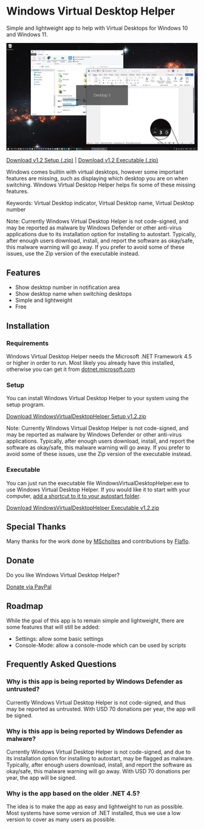 # Windows Virtual Desktop Helper

Simple and lightweight app to help with Virtual Desktops for Windows 10 and Windows 11.

![Screenshot](Images/WindowsVirtualDeskopHelper%20Screenshot.png)

[Download v1.2 Setup (.zip)](https://github.com/dankrusi/WindowsVirtualDesktopHelper/releases/download/v1.2/WindowsVirtualDesktopHelper.Setup.v1.2.zip) | 
[Download v1.2 Executable (.zip)](https://github.com/dankrusi/WindowsVirtualDesktopHelper/releases/download/v1.2/WindowsVirtualDesktopHelper.Executable.v1.2.zip)

Windows comes builtin with virtual desktops, however some important features are missing, such
as displaying which desktop you are on when switching. Windows Virtual Desktop Helper helps
fix some of these missing features.

Keywords: Virtual Desktop indicator, Virtual Desktop name, Virtual Desktop number

Note: Currently Windows Virtual Desktop Helper is not code-signed, and may be reported as malware by Windows
Defender or other anti-virus applications due to its installation option for installing to autostart. Typically, after enough users download, install, and report
the software as okay/safe, this malware warning will go away. If you prefer to avoid some of these issues, use the Zip version of the executable instead.

## Features

* Show desktop number in notification area
* Show desktop name when switching desktops
* Simple and lightweight
* Free


## Installation

### Requirements

Windows Virtual Desktop Helper needs the Microsoft .NET Framework 4.5 or higher in order to run. Most likely you already have this installed, otherwise you can get it from [dotnet.microsoft.com](https://dotnet.microsoft.com/en-us/download/dotnet-framework)

### Setup

You can install Windows Virtual Desktop Helper to your system using the setup program.

[Download WindowsVirtualDesktopHelper Setup v1.2.zip](https://github.com/dankrusi/WindowsVirtualDesktopHelper/releases/download/v1.2/WindowsVirtualDesktopHelper.Setup.v1.2.zip)

Note: Currently Windows Virtual Desktop Helper is not code-signed, and may be reported as malware by Windows
Defender or other anti-virus applications. Typically, after enough users download, install, and report
the software as okay/safe, this malware warning will go away. If you prefer to avoid some of these issues, use the Zip version of the executable instead.

### Executable

You can just run the executable file WindowsVirtualDesktopHelper.exe to use Windows Virtual Desktop Helper.
If you would like it to start with your computer, [add a shortcut to it to your autostart folder](https://support.microsoft.com/en-us/windows/add-an-app-to-run-automatically-at-startup-in-windows-10-150da165-dcd9-7230-517b-cf3c295d89dd).

[Download WindowsVirtualDesktopHelper Executable v1.2.zip](https://github.com/dankrusi/WindowsVirtualDesktopHelper/releases/download/v1.2/WindowsVirtualDesktopHelper.Executable.v1.2.zip)


## Special Thanks

Many thanks for the work done by [MScholtes](https://github.com/MScholtes) and contributions by [Flaflo](https://github.com/Flaflo).


## Donate

Do you like Windows Virtual Desktop Helper? 

[Donate via PayPal](https://www.paypal.com/donate/?hosted_button_id=BG5FYMAHFG9V6)


## Roadmap

While the goal of this app is to remain simple and lightweight, there are some features that will still be added:

* Settings: allow some basic settings
* Console-Mode: allow a console-mode which can be used by scripts


## Frequently Asked Questions

### Why is this app is being reported by Windows Defender as untrusted?

Currently Windows Virtual Desktop Helper is not code-signed, and thus may be reported as untrusted. With USD 70 donations per year, the app will be signed.

### Why is this app is being reported by Windows Defender as malware?

Currently Windows Virtual Desktop Helper is not code-signed, and due to its installation option for installing to autostart, may be flagged as malware. Typically, after enough users download, install, and report
the software as okay/safe, this malware warning will go away. With USD 70 donations per year, the app will be signed.

### Why is the app based on the older .NET 4.5?

The idea is to make the app as easy and lightweight to run as possible. Most systems have some version of .NET installed, thus we use a low version to cover as many users as possible. 

